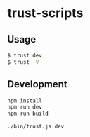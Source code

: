 # trust-scripts

## Usage

```sh
$ trust dev
$ trust -V
```

## Development

```sh
npm install
npm run dev
npm run build
```

```sh
./bin/trust.js dev
```


